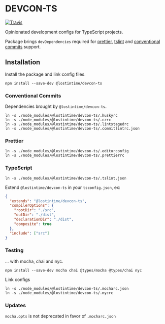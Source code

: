 # DEVCON-TS

[![Travis](https://img.shields.io/travis/lostintime/devcon-ts.svg)](https://travis-ci.org/lostintime/devcon-ts)

Opinionated development configs for TypeScript projects.

Package brings `devDependencies` required for [prettier](https://prettier.io/), [tslint](https://github.com/palantir/tslint#readme) and [conventional commits](https://www.conventionalcommits.org/) support.

## Installation

Install the package and link config files.

```
npm install --save-dev @lostintime/devcon-ts
```

### Conventional Commits

Dependencies brought by `@lostintime/devcon-ts`.

```
ln -s ./node_modules/@lostintime/devcon-ts/.huskyrc
ln -s ./node_modules/@lostintime/devcon-ts/.czrc
ln -s ./node_modules/@lostintime/devcon-ts/.lintstagedrc
ln -s ./node_modules/@lostintime/devcon-ts/.commitlintrc.json
```

### Prettier

```
ln -s ./node_modules/@lostintime/devcon-ts/.editorconfig
ln -s ./node_modules/@lostintime/devcon-ts/.prettierrc
```

### TypeScript

```
ln -s ./node_modules/@lostintime/devcon-ts/.tslint.json
```

Extend `@lostintime/devcon-ts` in your `tsconfig.json`, ex:

```json
{
  "extends": "@lostintime/devcon-ts",
  "compilerOptions": {
    "rootDir": "./src",
    "outDir": "./dist",
    "declarationDir": "./dist",
    "composite": true
  },
  "include": ["src"]
}
```

### Testing

... with mocha, chai and nyc.

```
npm install --save-dev mocha chai @types/mocha @types/chai nyc
```

Link configs

```
ln -s ./node_modules/@lostintime/devcon-ts/.mocharc.json
ln -s ./node_modules/@lostintime/devcon-ts/.nycrc
```

### Updates

`mocha.opts` is not deprecated in favor of `.mocharc.json`
